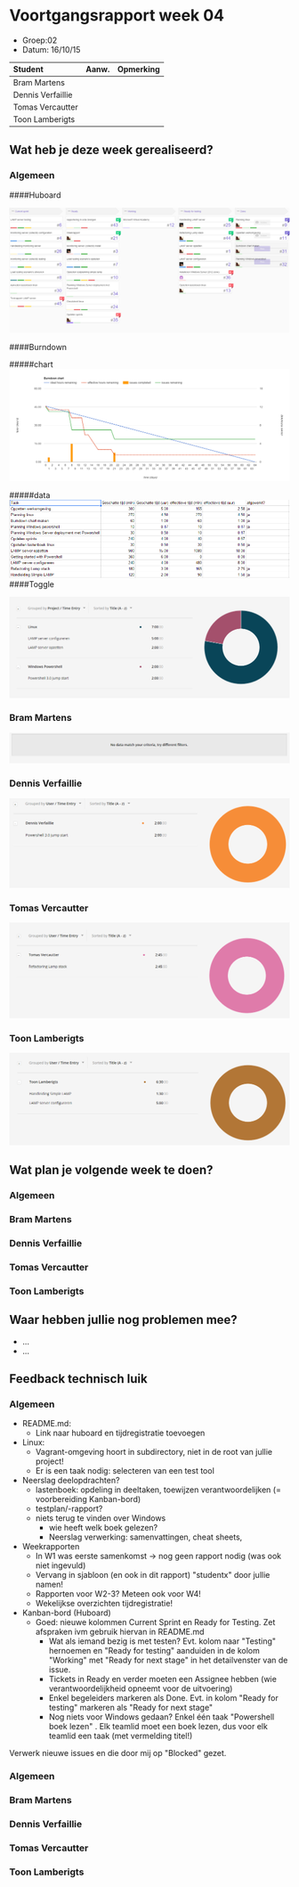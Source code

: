 # Voortgangsrapport week 04

* Groep:02
* Datum: 16/10/15

| Student  | Aanw. | Opmerking |
| :---     | :---  | :---      |
| Bram Martens |       |           |
| Dennis Verfaillie |       |           |
| Tomas Vercautter |       |           |
| Toon Lamberigts |       |           |

## Wat heb je deze week gerealiseerd?

### Algemeen

####Huboard

![alt Huboard](images/huboard/week04.PNG)

####Burndown

#####chart
![alt burndownChart](images/week04/burndown/chart.PNG)

#####data
![alt burndowntasks](images/week04/burndown/tasks.PNG)
####Toggle

![alt tasks](images/week04/tasks.PNG)

### Bram Martens

![alt Bram](images/week04/bram.PNG)

### Dennis Verfaillie

![alt Dennis](images/week04/dennis.PNG)

### Tomas Vercautter

![alt Tomas](images/week04/tomas.PNG)

### Toon Lamberigts

![alt Toon](images/week04/toon.PNG)

## Wat plan je volgende week te doen?

### Algemeen
### Bram Martens
### Dennis Verfaillie
### Tomas Vercautter
### Toon Lamberigts

## Waar hebben jullie nog problemen mee?

* ...
* ...

## Feedback technisch luik

### Algemeen

* README.md:
    * Link naar huboard en tijdregistratie toevoegen
* Linux:
    * Vagrant-omgeving hoort in subdirectory, niet in de root van jullie project!
    * Er is een taak nodig: selecteren van een test tool
* Neerslag deelopdrachten?
    * lastenboek: opdeling in deeltaken, toewijzen verantwoordelijken (= voorbereiding Kanban-bord)
    * testplan/-rapport?
    * niets terug te vinden over Windows
        * wie heeft welk boek gelezen?
        * Neerslag verwerking: samenvattingen, cheat sheets, 
* Weekrapporten
    * In W1 was eerste samenkomst -> nog geen rapport nodig (was ook niet ingevuld)
    * Vervang in sjabloon (en ook in dit rapport) "studentx" door jullie namen!
    * Rapporten voor W2-3? Meteen ook voor W4!
    * Wekelijkse overzichten tijdregistratie!
* Kanban-bord (Huboard)
    * Goed: nieuwe kolommen Current Sprint en Ready for Testing. Zet afspraken ivm gebruik hiervan in README.md
        * Wat als iemand bezig is met testen? Evt. kolom naar "Testing" hernoemen en "Ready for testing" aanduiden in de kolom "Working" met "Ready for next stage" in het detailvenster van de issue.
      * Tickets in Ready en verder moeten een Assignee hebben (wie verantwoordelijkheid opneemt voor de uitvoering)
      * Enkel begeleiders markeren als Done. Evt. in kolom "Ready for testing" markeren als "Ready for next stage"
      * Nog niets voor Windows gedaan? Enkel één taak "Powershell boek lezen" . Elk teamlid moet een boek lezen, dus voor elk teamlid een taak (met vermelding titel!)

Verwerk nieuwe issues en die door mij op "Blocked" gezet.

### Algemeen
### Bram Martens
### Dennis Verfaillie
### Tomas Vercautter
### Toon Lamberigts

